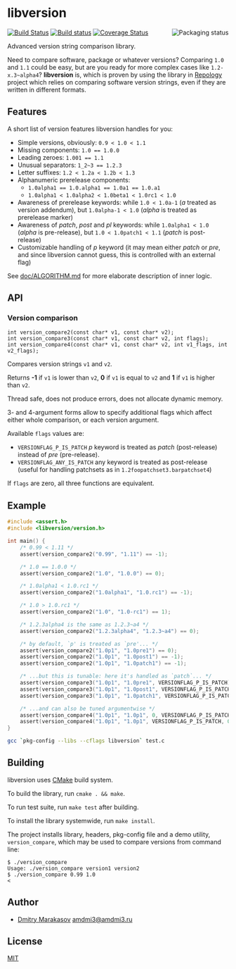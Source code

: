 # libversion

<a href="https://repology.org/metapackage/libversion">
	<img src="https://repology.org/badge/vertical-allrepos/libversion.svg" alt="Packaging status" align="right">
</a>

[![Build Status](https://travis-ci.org/repology/libversion.svg?branch=master)](https://travis-ci.org/repology/libversion)
[![Build status](https://ci.appveyor.com/api/projects/status/n78dvl22i70v379x/branch/master?svg=true)](https://ci.appveyor.com/project/AMDmi3/libversion/branch/master)
[![Coverage Status](https://coveralls.io/repos/github/repology/libversion/badge.svg?branch=master)](https://coveralls.io/github/repology/libversion?branch=master)

Advanced version string comparison library.

Need to compare software, package or whatever versions? Comparing
`1.0` and `1.1` could be easy, but are you ready for more
complex cases like `1.2-x.3~alpha4`? **libversion** is, which
is proven by using the library in [Repology](https://repology.org/)
project which relies on comparing software version strings, even
if they are written in different formats.

## Features

A short list of version features libversion handles for you:

* Simple versions, obviously: `0.9 < 1.0 < 1.1`
* Missing components: `1.0 == 1.0.0`
* Leading zeroes: `1.001 == 1.1`
* Unusual separators: `1_2~3 == 1.2.3`
* Letter suffixes: `1.2 < 1.2a < 1.2b < 1.3`
* Alphanumeric prerelease components:
  * `1.0alpha1 == 1.0.alpha1 == 1.0a1 == 1.0.a1`
  * `1.0alpha1 < 1.0alpha2 < 1.0beta1 < 1.0rc1 < 1.0`
* Awareness of prerelease keywords: while `1.0 < 1.0a-1` (_a_ treated as version addendum), but `1.0alpha-1 < 1.0` (_alpha_ is treated as prerelease marker)
* Awareness of _patch_, _post_ and _pl_ keywords: while `1.0alpha1 < 1.0` (_alpha_ is pre-release), but `1.0 < 1.0patch1 < 1.1` (_patch_ is post-release)
* Customizable handling of _p_ keyword (it may mean either _patch_ or _pre_, and since libversion cannot guess, this is controlled with an external flag)

See [doc/ALGORITHM.md](doc/ALGORITHM.md) for more elaborate description
of inner logic.

## API

### Version comparison

```
int version_compare2(const char* v1, const char* v2);
int version_compare3(const char* v1, const char* v2, int flags);
int version_compare4(const char* v1, const char* v2, int v1_flags, int v2_flags);
```

Compares version strings `v1` and `v2`.

Returns **-1** if `v1` is lower than `v2`, **0** if `v1` is equal to `v2` and **1** if `v1` is higher than `v2`.

Thread safe, does not produce errors, does not allocate dynamic memory.

3- and 4-argument forms allow to specify additional flags which affect
either whole comparison, or each version argument.

Available `flags` values are:

* `VERSIONFLAG_P_IS_PATCH` _p_ keyword is treated as _patch_ (post-release) instead of _pre_ (pre-release).
* `VERSIONFLAG_ANY_IS_PATCH` any keyword is treated as post-release (useful for handling patchsets as in `1.2foopatchset3.barpatchset4`)

If `flags` are zero, all three functions are equivalent.

## Example

```c
#include <assert.h>
#include <libversion/version.h>

int main() {
	/* 0.99 < 1.11 */
	assert(version_compare2("0.99", "1.11") == -1);

	/* 1.0 == 1.0.0 */
	assert(version_compare2("1.0", "1.0.0") == 0);

	/* 1.0alpha1 < 1.0.rc1 */
	assert(version_compare2("1.0alpha1", "1.0.rc1") == -1);

	/* 1.0 > 1.0.rc1 */
	assert(version_compare2("1.0", "1.0-rc1") == 1);

	/* 1.2.3alpha4 is the same as 1.2.3~a4 */
	assert(version_compare2("1.2.3alpha4", "1.2.3~a4") == 0);

	/* by default, `p' is treated as `pre'... */
	assert(version_compare2("1.0p1", "1.0pre1") == 0);
	assert(version_compare2("1.0p1", "1.0post1") == -1);
	assert(version_compare2("1.0p1", "1.0patch1") == -1);

	/* ...but this is tunable: here it's handled as `patch`... */
	assert(version_compare3("1.0p1", "1.0pre1", VERSIONFLAG_P_IS_PATCH) == 1);
	assert(version_compare3("1.0p1", "1.0post1", VERSIONFLAG_P_IS_PATCH) == 0);
	assert(version_compare3("1.0p1", "1.0patch1", VERSIONFLAG_P_IS_PATCH) == 0);

	/* ...and can also be tuned argumentwise */
	assert(version_compare4("1.0p1", "1.0p1", 0, VERSIONFLAG_P_IS_PATCH) == -1);
	assert(version_compare4("1.0p1", "1.0p1", VERSIONFLAG_P_IS_PATCH, 0) == 1);
}
```

```sh
gcc `pkg-config --libs --cflags libversion` test.c
```

## Building

libversion uses [CMake](https://cmake.org/) build system.

To build the library, run `cmake . && make`.

To run test suite, run `make test` after building.

To install the library systemwide, run `make install`.

The project installs library, headers, pkg-config file and a demo utility, `version_compare`, which may be used to compare versions from command line:

```
$ ./version_compare
Usage: ./version_compare version1 version2
$ ./version_compare 0.99 1.0
<
```

## Author

* [Dmitry Marakasov](https://github.com/AMDmi3) <amdmi3@amdmi3.ru>

## License

[MIT](COPYING)
